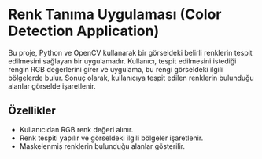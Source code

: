 # Renk Tanıma Uygulaması (Color Detection Application)

Bu proje, Python ve OpenCV kullanarak bir görseldeki belirli renklerin tespit edilmesini sağlayan bir uygulamadır. Kullanıcı, tespit edilmesini istediği rengin RGB değerlerini girer ve uygulama, bu rengi görseldeki ilgili bölgelerde bulur. Sonuç olarak, kullanıcıya tespit edilen renklerin bulunduğu alanlar görselde işaretlenir.

## Özellikler

- Kullanıcıdan RGB renk değeri alınır.
- Renk tespiti yapılır ve görseldeki ilgili bölgeler işaretlenir.
- Maskelenmiş renklerin bulunduğu alanlar gösterilir.


 

